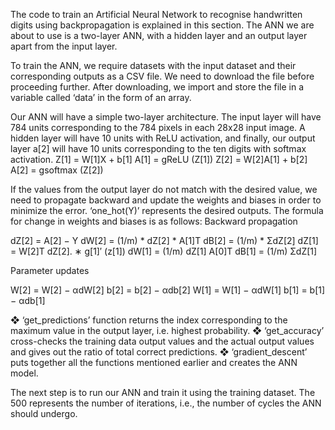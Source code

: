 The code to train an Artificial Neural Network to recognise
handwritten digits using backpropagation is explained in this
section. The ANN we are about to use is a two-layer ANN, with a
hidden layer and an output layer apart from the input layer.


To train the ANN, we require datasets with the input dataset and
their corresponding outputs as a CSV file. We need to download the
file before proceeding further. After downloading, we import and
store the file in a variable called ‘data’ in the form of an array.

Our ANN will have a simple two-layer architecture. The input layer
will have 784 units corresponding to the 784 pixels in each 28x28
input image. A hidden layer will have 10 units with ReLU activation,
and finally, our output layer a[2] will have 10 units corresponding to
the ten digits with softmax activation.
Z[1] = W[1]X + b[1]
A[1] = gReLU (Z[1])
Z[2] = W[2]A[1] + b[2]
A[2] = gsoftmax (Z[2])

If the values from the output layer do not match with the desired
value, we need to propagate backward and update the weights and
biases in order to minimize the error. ‘one_hot(Y)’ represents the
desired outputs. The formula for change in weights and biases is as
follows:
Backward propagation

dZ[2] = A[2] − Y
dW[2] = (1/m) * dZ[2] * A[1]T
dB[2] = (1/m) * ΣdZ[2]
dZ[1] = W[2]T dZ[2]. ∗ g[1]′ (z[1])
dW[1] = (1/m) dZ[1] A[0]T
dB[1] = (1/m) ΣdZ[1]


Parameter updates

W[2] = W[2] − αdW[2]
b[2] = b[2] − αdb[2]
W[1] = W[1] − αdW[1]
b[1] = b[1] − αdb[1]


❖ ‘get_predictions’ function returns the index corresponding to the
maximum value in the output layer, i.e. highest probability.
❖ ‘get_accuracy’ cross-checks the training data output values and
the actual output values and gives out the ratio of total correct
predictions.
❖ ‘gradient_descent’ puts together all the functions mentioned
earlier and creates the ANN model.


The next step is to run our ANN and train it using the training
dataset. The 500 represents the number of iterations, i.e., the
number of cycles the ANN should undergo.


